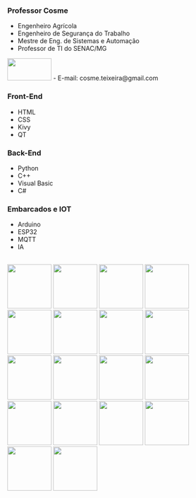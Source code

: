 ### Professor Cosme

- Engenheiro Agrícola 
- Engenheiro de Segurança do Trabalho
- Mestre de Eng. de Sistemas e Automação 
- Professor de TI do SENAC/MG

 <img height="50" width="100" src="https://img.shields.io/badge/Gmail-D14836?style=for-the-badge&logo=gmail&logoColor=white" />
- E-mail: cosme.teixeira@gmail.com

### Front-End

- HTML 
- CSS
- Kivy
- QT

### Back-End

- Python 
- C++
- Visual Basic
- C#

### Embarcados e IOT

- Arduino 
- ESP32
- MQTT
- IA

<div style="display: inline_block"><br>
   <img height="100" width="100" src="https://cdn.jsdelivr.net/gh/devicons/devicon/icons/arduino/arduino-original.svg" />

   <img height="100" width="100" src="https://cdn.jsdelivr.net/gh/devicons/devicon/icons/python/python-original.svg" />
  
   <img height="100" width="100" src="https://cdn.jsdelivr.net/gh/devicons/devicon/icons/qt/qt-original.svg" />
  
   <img height="100" width="100" src="https://cdn.jsdelivr.net/gh/devicons/devicon/icons/html5/html5-original.svg" />
          
   <img height="100" width="100" src="https://cdn.jsdelivr.net/gh/devicons/devicon/icons/css3/css3-original.svg" />
          
   <img height="100" width="100" src="https://cdn.jsdelivr.net/gh/devicons/devicon/icons/javascript/javascript-original.svg" />
  
  
   <img height="100" width="100" src="https://cdn.jsdelivr.net/gh/devicons/devicon/icons/cplusplus/cplusplus-original.svg" />
 
   <img height="100" width="100" src="https://cdn.jsdelivr.net/gh/devicons/devicon/icons/csharp/csharp-original.svg" />
          
   <img height="100" width="100" src="https://cdn.jsdelivr.net/gh/devicons/devicon/icons/embeddedc/embeddedc-original-wordmark.svg" />
          
   <img height="100" width="100" src="https://cdn.jsdelivr.net/gh/devicons/devicon/icons/pandas/pandas-original-wordmark.svg" />
          
   <img height="100" width="100" src="https://cdn.jsdelivr.net/gh/devicons/devicon/icons/linux/linux-original.svg" />
          
          
   <img height="100" width="100"  src="https://cdn.jsdelivr.net/gh/devicons/devicon/icons/flask/flask-original-wordmark.svg" />
          
    
   <img height="100" width="100"  src="https://cdn.jsdelivr.net/gh/devicons/devicon/icons/sqlite/sqlite-original-wordmark.svg" />
                
   
   <img height="100" width="100"  src="https://cdn.jsdelivr.net/gh/devicons/devicon/icons/sqlalchemy/sqlalchemy-original-wordmark.svg" />
  
  
   <img height="100" width="100" src="https://cdn.jsdelivr.net/gh/devicons/devicon/icons/bootstrap/bootstrap-original-wordmark.svg" />
          
        
   <img height="100" width="100"  src="https://cdn.jsdelivr.net/gh/devicons/devicon/icons/vscode/vscode-original-wordmark.svg" />
          
   <img height="100" width="100"  src="https://cdn.jsdelivr.net/gh/devicons/devicon/icons/pycharm/pycharm-original.svg" />
      
  
   <img height="100" width="100"  src="https://cdn.jsdelivr.net/gh/devicons/devicon/icons/heroku/heroku-plain-wordmark.svg" />
          
          
</div>               
